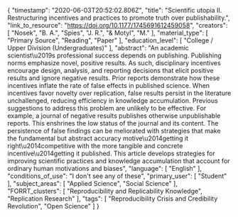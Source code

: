 {
    "timestamp": "2020-06-03T20:52:02.806Z",
    "title": "Scientific utopia II. Restructuring incentives and practices to promote truth over publishability.",
    "link_to_resource": "https://doi.org/10.1177/1745691612459058",
    "creators": [
        "Nosek",
        "B. A.",
        "Spies",
        "J. R.",
        "& Motyl",
        "M."
    ],
    "material_type": [
        "Primary Source",
        "Reading",
        "Paper"
    ],
    "education_level": [
        "College / Upper Division (Undergraduates)"
    ],
    "abstract": "An academic scientist\u2019s professional success depends on publishing. Publishing norms emphasize novel, positive results. As such, disciplinary incentives encourage design, analysis, and reporting decisions that elicit positive results and ignore negative results. Prior reports demonstrate how these incentives inflate the rate of false effects in published science. When incentives favor novelty over replication, false results persist in the literature unchallenged, reducing efficiency in knowledge accumulation. Previous suggestions to address this problem are unlikely to be effective. For example, a journal of negative results publishes otherwise unpublishable reports. This enshrines the low status of the journal and its content. The persistence of false findings can be meliorated with strategies that make the fundamental but abstract accuracy motive\u2014getting it right\u2014competitive with the more tangible and concrete incentive\u2014getting it published. This article develops strategies for improving scientific practices and knowledge accumulation that account for ordinary human motivations and biases",
    "language": [
        "English"
    ],
    "conditions_of_use": "I don't see any of these",
    "primary_user": [
        "Student"
    ],
    "subject_areas": [
        "Applied Science",
        "Social Science"
    ],
    "FORRT_clusters": [
        "Reproducibility and Replicability Knowledge",
        "Replication Research"
    ],
    "tags": [
        "Reproducibility Crisis and Credibility Revolution",
        "Open Science"
    ]
}